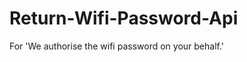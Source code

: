 Return-Wifi-Password-Api 
========================

For 'We authorise the wifi password on your behalf.'
